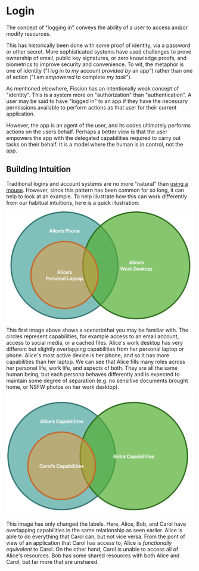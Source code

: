 # Login

The concept of "logging in" conveys the ability of a user to access and/or modify resources.

This has historically been done with some proof of identity, via a password or other secret. More sophisticated systems have used challenges to prove ownership of email, public key signatures, or zero knowledge proofs, and biometrics to improve security and convenience. To wit, the metaphor is one of identity \("I log in to _my_ account _provided by_ an app"\) rather than one of action \("I am _empowered_ to complete _my task_"\).

As mentioned elsewhere, Fission has an intentionally weak concept of "identity". This is a system more on "authorization" than "authentication". A user may be said to have "logged in" to an app if they have the necessary permissions available to perform actions as that user for their current application.

However, the app is an agent of the user, and its codes ultimately performs actions on the users behalf. Perhaps a better view is that the user empowers the app with the delegated capabilities required to carry out tasks on their behalf. It is a model where the human is in control, not the app.

## Building Intuition

Traditional logins and account systems are no more "natural" than [using a mouse](https://www.youtube.com/watch?v=uUZ5fvsZMi4). However, since this pattern has been common for so long, it can help to look at an example. To help illustrate how this can work differently from our habitual intuitions, here is a quick illustration:

![](../.gitbook/assets/screen-shot-2021-04-30-at-6.16.35-pm.png)

This first image above shows a scenariothat you may be familiar with. The circles represent capabilities, for example access to an email account, access to social media, or a cached files. Alice's work desktop has very different but slightly overlapping capabilities from her personal laptop or phone. Alice's most active device is her phone, and so it has more capabilities than her laptop. We can see that Alice fills many roles across her personal life, work life, and aspects of both. They are all the same human being, but each persona behaves differently and is expected to maintain some degree of separation \(e.g. no sensitive documents brought home, or NSFW photos on her work desktop\).

![](../.gitbook/assets/screen-shot-2021-04-30-at-6.05.28-pm.png)

This image has only changed the labels. Here, Alice, Bob, and Carol have overlapping capabilities in the same relationship as seen earlier. Alice is able to do everything that Carol can, but not vice versa. From the pont of view of an application that Carol has access to, Alice is _functionally equivalent_ to Carol. On the other hand, Carol is unable to access all of Alice's resources. Bob has some shared resources with both Alice and Carol, but far more that are unshared.

